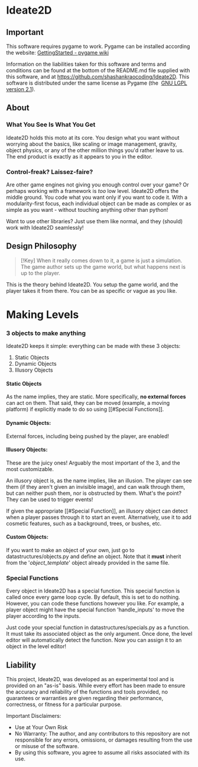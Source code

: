 # Ideate2D 
## Important 
This software requires pygame to work. Pygame can be installed according the website: [GettingStarted - pygame wiki](https://www.pygame.org/wiki/GettingStarted) 

Information on the liabilities taken for this software and terms and conditions can be found at the bottom of the README.md file supplied with this software, and at https://github.com/shashankraocoding/Ideate2D. This software is distributed under the same license as Pygame (the  [GNU LGPL version 2.1](https://www.gnu.org/copyleft/lesser.html)). 
## About 
### What You See Is What You Get
Ideate2D holds this moto at its core. You design what you want without worrying about the basics, like scaling or image management, gravity, object physics, or any of the other million things you'd rather leave to us. The end product is exactly as it appears to you in the editor. 

### Control-freak? Laissez-faire? 
Are other game engines not giving you enough control over your game? Or perhaps working with a framework is *too* low level. Ideate2D offers the middle ground. You code what you want only if you want to code it. With a modularity-first focus, each individual object can be made as complex or as simple as you want - without touching anything other than python! 

Want to use other libraries? Just use them like normal, and they (should) work with Ideate2D seamlessly! 

## Design Philosophy 

> [!Key] 
> When it really comes down to it, a game is just a simulation. The game author sets up the game world, but what happens next is up to the player. 

This is the theory behind Ideate2D. You setup the game world, and the player takes it from there. You can be as specific or vague as you like. 

# Making Levels 
### 3 objects to make anything 
Ideate2D keeps it simple: everything can be made with these 3 objects: 
1. Static Objects 
2. Dynamic Objects 
3. Illusory Objects 

#### Static Objects 
As the name implies, they are static. More specifically, **no external forces** can act on them. That said, they can be moved (example, a moving platform) if explicitly made to do so using [[#Special Functions]]. 

#### Dynamic Objects: 
External forces, including being pushed by the player, are enabled! 

#### Illusory Objects: 
These are the juicy ones! Arguably the most important of the 3, and the most customizable. 

An illusory object is, as the name implies, like an illusion. The player can see them (if they aren't given an invisible image), and can walk through them, but can neither push them, nor is obstructed by them. What's the point? They can be used to trigger events! 

If given the appropriate [[#Special Function]], an illusory object can detect when a player passes through it to start an event. Alternatively, use it to add cosmetic features, such as a background, trees, or bushes, etc. 

#### Custom Objects: 
If you want to make an object of your own, just go to datastructures/objects.py and define an object. Note that it **must** inherit from the '*object_template*' object already provided in the same file. 

### Special Functions 
Every object in Ideate2D has a special function. This special function is called once every game loop cycle. By default, this is set to do nothing. However, you can code these functions however you like. For example, a player object might have the special function 'handle_inputs' to move the player according to the inputs. 

Just code your special function in datastructures/specials.py as a function. It must take its associated object as the only argument. Once done, the level editor will automatically detect the function. Now you can assign it to an object in the level editor! 
## Liability
This project, Ideate2D, was developed as an experimental tool and is provided on an "as-is" basis. While every effort has been made to ensure the accuracy and reliability of the functions and tools provided, no guarantees or warranties are given regarding their performance, correctness, or fitness for a particular purpose.

Important Disclaimers:

- Use at Your Own Risk 
- No Warranty: The author, and any contributors to this repository are not responsible for any errors, omissions, or damages resulting from the use or misuse of the software.
- By using this software, you agree to assume all risks associated with its use.
